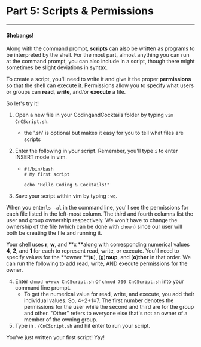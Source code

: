 # Part 5: Scripts & Permissions

---

#### Shebangs!

Along with the command prompt, **scripts** can also be written as programs to be interpreted by the shell. For the most part, almost anything you can run at the command prompt, you can also include in a script, though there might sometimes be slight deviations in syntax.

To create a script, you'll need to write it and give it the proper **permissions** so that the shell can execute it. Permissions allow you to specify what users or groups can **read**, **write**, and/or **execute** a file.

So let's try it!

1. Open a new file in your CodingandCocktails folder by typing `vim CnCScript.sh`.
   * the '.sh' is optional but makes it easy for you to tell what files are scripts
2. Enter the following in your script. Remember, you'll type `i` to enter INSERT mode in vim.

   * ```
     #!/bin/bash
     # My first script

     echo "Hello Coding & Cocktails!"
     ```

3. Save your script within vim by typing `:wq`.

When you enter`ls -al` in the command line, you'll see the permissions for each file listed in the left-most column. The third and fourth columns list the user and group ownership respectively. We won't have to change the ownership of the file \(which can be done with `chown`\) since our user will both be creating the file and running it.

Your shell uses **r**, **w**, and **x **along with corresponding numerical values **4**, **2**, and **1** for each to represent read, write, or execute. You'll need to specify values for the **owner **\(**u**\), \(**g**\)**roup**, and \(**o**\)**ther** in that order. We can run the following to add read, write, AND execute permissions for the owner.

4. Enter `chmod u+rwx CnCScript.sh` or `chmod 700 CnCScript.sh` into your command line prompt.
   * To get the numerical value for read, write, and execute, you add their individual values. So, 4+2+1=7. The first number denotes the permissions for the user while the second and third are for the group and other. "Other" refers to everyone else that's not an owner of a member of the owning group.
5. Type in `./CnCScript.sh` and hit enter to run your script.

You've just written your first script! Yay!

